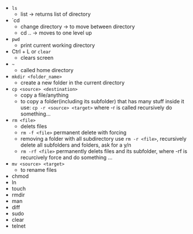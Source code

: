 - `ls `
    - list -> returns list of directory
 - `cd
    - change directory -> to move between directory
    - cd .. -> moves to one level up
 - `pwd`
    - print current working directory
 - Ctrl + L or `clear`
    - clears screen
 - `~`
    - called home directory
 - `mkdir <folder_name>`
    - create a new folder in the current directory
 - `cp <source> <destination>`
    - copy a file/anything
    - to copy a folder(including its subfolder) that has many stuff inside it use: `cp -r <source> <target>` where -r is called recursively do something...
 - `rm <file>`
    - delets files
    - `rm -f <file>`  permanent delete with forcing
    - removing a folder with all subdirectory use `rm -r <file>`, recursively delete all subfolders and folders, ask for a y/n
    - `rm -rf <file>` permanently delets files and its subfolder, where -rf is recurcively force and do something ...
 - `mv <source> <target>`
    - to rename files
 - chmod
 - ln
 - touch
 - rmdir
 - man
 - diff
 - sudo
 - clear
 - telnet
